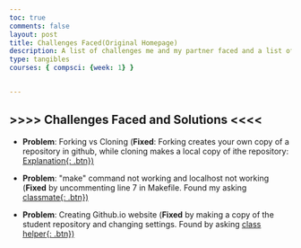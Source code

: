 ```yaml
---
toc: true
comments: false
layout: post
title: Challenges Faced(Original Homepage)
description: A list of challenges me and my partner faced and a list of solutions to the challenges we encountered.
type: tangibles
courses: { compsci: {week: 1} }


---
```


## >>>> Challenges Faced and Solutions <<<<
>
- __Problem__: Forking vs Cloning (__Fixed__: Forking creates your own copy of a repository in github, while cloning makes a local copy of ithe repository: <ins>[Explanation](https://www.educative.io/answers/what-is-the-difference-between-forking-and-cloning-in-git){: .btn})</ins>


- __Problem__: "make" command not working and localhost not working (__Fixed__ by uncommenting line 7 in Makefile. Found my asking <ins>[classmate](https://app.slack.com/client/TUDAF53UJ/CUU064ACX){: .btn})


- __Problem__: Creating Github.io website (__Fixed__ by making a copy of the student repository and changing settings. Found by asking <ins>[class helper](https://app.slack.com/client/TUDAF53UJ/D05P90Y3YHZ){: .btn})
